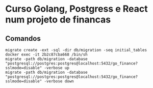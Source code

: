 # Curso Golang, Postgress e React num projeto de financas

## Comandos

```
migrate create -ext -sql -dir db/migration -seq initial_tables
docker exec -it 2b2c87cba668 /bin/sh
migrate -path db/migration -database "postgresql://postgres:postgres@localhost:5432/go_finance?sslmode=disable" -verbose up
migrate -path db/migration -database "postgresql://postgres:postgres@localhost:5432/go_finance?sslmode=disable" -verbose down
```
